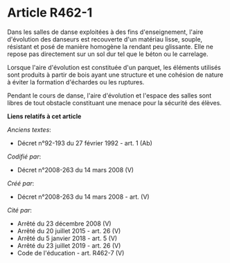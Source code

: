# Article R462-1

Dans les salles de danse exploitées à des fins d'enseignement, l'aire d'évolution des danseurs est recouverte d'un matériau
lisse, souple, résistant et posé de manière homogène la rendant peu glissante. Elle ne repose pas directement sur un sol dur
tel que le béton ou le carrelage.

Lorsque l'aire d'évolution est constituée d'un parquet, les éléments utilisés sont produits à partir de bois ayant une
structure et une cohésion de nature à éviter la formation d'échardes ou les ruptures.

Pendant le cours de danse, l'aire d'évolution et l'espace des salles sont libres de tout obstacle constituant une menace pour
la sécurité des élèves.

**Liens relatifs à cet article**

_Anciens textes_:

  - Décret n°92-193 du 27 février 1992 - art. 1 (Ab)

_Codifié par_:

  - Décret n°2008-263 du 14 mars 2008 (V)

_Créé par_:

  - Décret n°2008-263 du 14 mars 2008 - art. (V)

_Cité par_:

  - Arrêté du 23 décembre 2008 (V)
  - Arrêté du 20 juillet 2015 - art. 26 (V)
  - Arrêté du 5 janvier 2018 - art. 5 (V)
  - Arrêté du 23 juillet 2019 - art. 26 (V)
  - Code de l'éducation - art. R462-7 (V)
